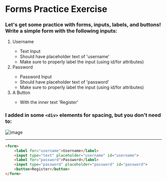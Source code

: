# Forms Practice Exercise
### Let's get some practice with forms, inputs, labels, and buttons! Write a simple form with the following inputs:
<ol>
  <li>Username</li>
  <ul>
    <li>Text Input</li>
    <li>Should have placeholder text of 'username'</li>
    <li>Make sure to properly label the input (using id/for attributes)</li>
  </ul>
  
  <li>Password</li>
  <ul>
    <li>Password Input</li>
    <li>Should have placeholder text of 'password'</li>
    <li>Make sure to properly label the input (using id/for attributes)</li>
  </ul>
  
  <li>A Button</li>
  <ul>
    <li>With the inner text 'Register'</li>
  </ul>
</ol>

### I added in some `<div>` elements for spacing, but you don't need to:
![image](https://user-images.githubusercontent.com/112528738/213629704-11c976c1-46d7-4ca1-8886-b039bb59c84a.png)
<hr>

```html
<form>
    <label for="username">Username</label>
    <input type="text" placeholder="username" id="username">
    <label for="password">Password</label>
    <input type="password" placeholder="password" id="password">
    <button>Register</button>
</form>
```
